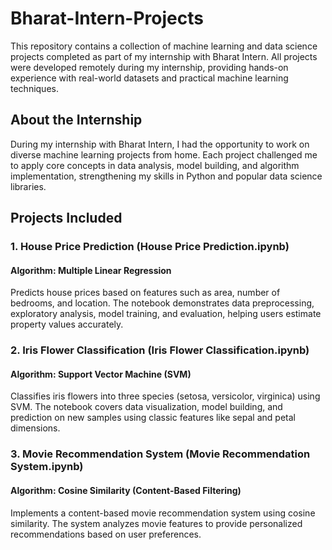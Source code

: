# Bharat-Intern-Projects
This repository contains a collection of machine learning and data science projects completed as part of my internship with Bharat Intern. All projects were developed remotely during my internship, providing hands-on experience with real-world datasets and practical machine learning techniques.

## About the Internship
During my internship with Bharat Intern, I had the opportunity to work on diverse machine learning projects from home. Each project challenged me to apply core concepts in data analysis, model building, and algorithm implementation, strengthening my skills in Python and popular data science libraries.

## Projects Included
### 1. House Price Prediction (House Price Prediction.ipynb)
#### Algorithm: Multiple Linear Regression
Predicts house prices based on features such as area, number of bedrooms, and location. The notebook demonstrates data preprocessing, exploratory analysis, model training, and evaluation, helping users estimate property values accurately.

### 2. Iris Flower Classification (Iris Flower Classification.ipynb)
#### Algorithm: Support Vector Machine (SVM)
Classifies iris flowers into three species (setosa, versicolor, virginica) using SVM. The notebook covers data visualization, model building, and prediction on new samples using classic features like sepal and petal dimensions.

### 3. Movie Recommendation System (Movie Recommendation System.ipynb)
#### Algorithm: Cosine Similarity (Content-Based Filtering)
Implements a content-based movie recommendation system using cosine similarity. The system analyzes movie features to provide personalized recommendations based on user preferences.

